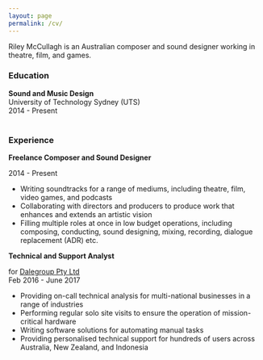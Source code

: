 ```yaml
---
layout: page
permalink: /cv/
---
```


Riley McCullagh is an Australian composer and sound designer working in theatre, film, and games.

### Education

<div class="greybox">

<h4 style="margin: 0px">Sound and Music Design</h4>
University of Technology Sydney (UTS)
<br>
2014 - Present                   

</div>
<br>

### Experience
<div class="greybox">
<h4 style="margin: 0px">Freelance Composer and Sound Designer</h4>

2014 - Present
<ul>
<li> Writing soundtracks for a range of mediums, including theatre, film, video games, and podcasts </li>
<li> Collaborating with directors and producers to produce work that enhances and extends an artistic vision </li>
<li> Filling multiple roles at once in low budget operations, including composing, conducting, sound designing, mixing, recording, dialogue replacement (ADR) etc. </li>
</ul>

</div>

<div class="greybox">
<h4 style="margin: 0px">Technical and Support Analyst</h4>

for <a href="http://dalegroup.net/">Dalegroup Pty Ltd</a>
<br>
Feb 2016 - June 2017

<ul>
<li>Providing on-call technical analysis for multi-national businesses in a range of industries</li>
<li>Performing regular solo site visits to ensure the operation of mission-critical hardware</li>
<li>Writing software solutions for automating manual tasks</li>
<li>Providing personalised technical support for hundreds of users across Australia, New Zealand, and Indonesia</li>
</ul>

</div>

